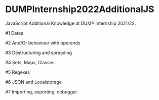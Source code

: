 # DUMPInternship2022AdditionalJS
JavaScript Additional Knowledge at DUMP Internship 2021/22.

#1 Dates

#2 And/Or behaviour with operands

#3 Destructuring and spreading

#4 Sets, Maps, Classes

#5 Regexes

#6 JSON and Localstorage

#7 Importing, exporting, debugger